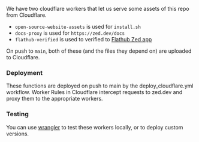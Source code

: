 We have two cloudflare workers that let us serve some assets of this repo
from Cloudflare.

- `open-source-website-assets` is used for `install.sh`
- `docs-proxy` is used for `https://zed.dev/docs`
- `flathub-verified` is used to verified to [Flathub Zed app](https://flathub.org/apps/dev.zed.Zed)

On push to `main`, both of these (and the files they depend on) are uploaded to Cloudflare.

### Deployment

These functions are deployed on push to main by the deploy_cloudflare.yml workflow. Worker Rules in Cloudflare intercept requests to zed.dev and proxy them to the appropriate workers.

### Testing

You can use [wrangler](https://developers.cloudflare.com/workers/cli-wrangler/install-update) to test these workers locally, or to deploy custom versions.
